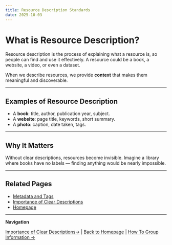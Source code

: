 ```yaml
---
title: Resource Description Standards
date: 2025-10-03
---
```

# What is Resource Description?

Resource description is the process of explaining what a resource is, so people can find and use it effectively. A resource could be a book, a website, a video, or even a dataset.  

When we describe resources, we provide **context** that makes them meaningful and discoverable.  

---

## Examples of Resource Description

- A **book**: title, author, publication year, subject.  
- A **website**: page title, keywords, short summary.  
- A **photo**: caption, date taken, tags.  

---

## Why It Matters

Without clear descriptions, resources become invisible. Imagine a library where books have no labels — finding anything would be nearly impossible.  

---

## Related Pages

- [Metadata and Tags](metadata-and-tags.md)  
- [Importance of Clear Descriptions](importance-of-clear-descriptions.md)  
- [Homepage](../index.md)  

---

**Navigation**  

 [Importance of Clear Descriptions→](page8-importance-of-clear-descriptions.md) | [Back to Homepage](../index.md) | [How To Group Information →](page10-how-to-group-information.md)
 
